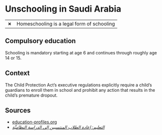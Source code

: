 # Unschooling in Saudi Arabia

|       |                                            |
| ----- | ------------------------------------------ |
| **✗** | Homeschooling is a legal form of schooling |

## Compulsory education

Schooling is mandatory starting at age 6 and continues through roughly age 14 or 15.

## Context

The Child Protection Act’s executive regulations explicitly require a child’s guardians to enroll them in school and prohibit any action that results in the child’s premature dropout.

## Sources

- [education-profiles.org](https://education-profiles.org/northern-africa-and-western-asia/saudi-arabia/~non-state-actors-in-education)
- [_التعليم: إعادة الطلاب المنتسبين إلى الدراسة النظاميَّة_](https://www.al-madina.com/article/927328/%D9%85%D8%AD%D9%84%D9%8A%D8%A7%D8%AA/%D8%A7%D9%84%D8%AA%D8%B9%D9%84%D9%8A%D9%85-%D8%A5%D8%B9%D8%A7%D8%AF%D8%A9-%D8%A7%D9%84%D8%B7%D9%84%D8%A7%D8%A8-%D8%A7%D9%84%D9%85%D9%86%D8%AA%D8%B3%D8%A8%D9%8A%D9%86-%D8%A5%D9%84%D9%89-%D8%A7%D9%84%D8%AF%D8%B1%D8%A7%D8%B3%D8%#9-%D8%A7%D9%84%D9%86%D8%B8%D8%A7%D9%85%D9%8A%D8%A9)
